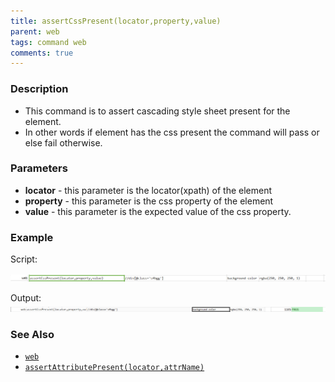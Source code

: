 ```yaml
---
title: assertCssPresent(locator,property,value)
parent: web
tags: command web
comments: true
---
```


### Description

- This command is to assert cascading style sheet present for the element.
- In other words if element has the css present the command will pass or else fail otherwise.

### Parameters

- **locator** - this parameter is the locator(xpath) of the element
- **property** - this parameter is the css property of the element
- **value** - this parameter is the expected value of the css property.

### Example

 Script:

![](image/assertCssPresent_01.png)

Output:<br/>
![](image/assertCssPresent_02.png)

### See Also

- [`web`](index.html)
- [`assertAttributePresent(locator,attrName)`](assertAttributePresent(locator,attrName).html)